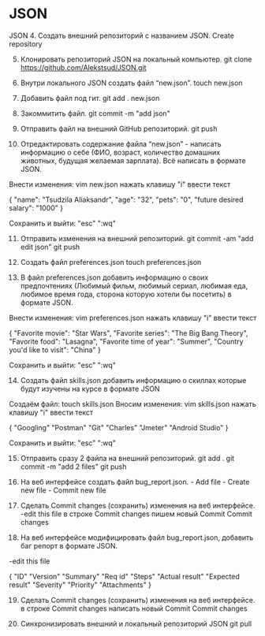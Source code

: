 # JSON
JSON
 4. Создать внешний репозиторий c названием JSON.     Create repository
                                                       
 5. Клонировать репозиторий JSON на локальный компьютер.   git clone https://github.com/Alekstsud/JSON.git

 6. Внутри локального JSON создать файл “new.json”.        touch  new.json

 7. Добавить файл под гит.          git add . new.json

 8. Закоммитить файл.               git commit -m "add json" 

 9. Отправить файл на внешний GitHub репозиторий.  git push

 10. Отредактировать содержание файла “new.json” - написать информацию о себе (ФИО, возраст, количество домашних животных, будущая желаемая зарплата). Всё написать в формате JSON.
 
Внести изменения: vim new.json
нажать клавишу "i" ввести текст

{
 "name": "Tsudzila Aliaksandr",
 "age": "32",
 "pets": "0",
 "future desired salary": "1000"
}

Cохранить и выйти: "esc" ":wq"

 11. Отправить изменения на внешний репозиторий.  git commit -am "add edit json"
                                                  git push

 12. Создать файл preferences.json    touch preferences.json

 13. В файл preferences.json добавить информацию о своих предпочтениях (Любимый фильм, любимый сериал, любимая еда, любимое время года, сторона которую хотели бы посетить) в формате JSON.

Внести изменения: vim preferences.json
нажать клавишу "i" ввести текст

{
 "Favorite movie": "Star Wars",
 "Favorite series": "The Big Bang Theory",
 "Favorite food": "Lasagna",
 "Favorite time of year": "Summer",
 "Country you'd like to visit": "China"
}

Cохранить и выйти: "esc" ":wq"

 14. Создать файл skills.json добавить информацию о скиллах которые будут изучены на курсе в формате JSON

Создаём файл: touch skills.json
Вносим изменения: vim skills.json
нажать клавишу "i" ввести текст

{
"Googling"
"Postman"
"Git"
"Charles"
"Jmeter"
"Android Studio"
}

Cохранить и выйти: "esc" ":wq"

 15. Отправить сразу 2 файла на внешний репозиторий.   git add .
                                                       git commit -m "add 2 files"
                                                       git push

 16. На веб интерфейсе создать файл bug_report.json.        - Add file
							    - Create new file
							    - Commit new file
 
17. Сделать Commit changes (сохранить) изменения на веб интерфейсе.  -edit this file
                                                                     в строке Commit changes пишем новый Commit
                                                                     Commit changes

 18. На веб интерфейсе модифицировать файл bug_report.json, добавить баг репорт в формате JSON.

-edit this file

{
	"ID"
        "Version"
	"Summary"
	"Req id"
	"Steps"
	"Actual result"
	"Expected result"
	"Severity"
	"Priority"
        "Attachments"
}

19. Сделать Commit changes (сохранить) изменения на веб интерфейсе.    в строке Commit changes написать новый Commit
                                                                       Commit changes

20. Синхронизировать внешний и локальный репозиторий JSON       git pull
